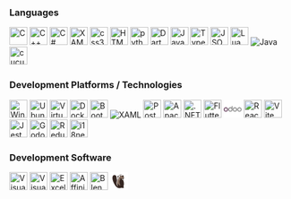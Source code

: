 <h3>Languages</h3>
<p float="left">
<img height="32" width="32" src="https://cdn.simpleicons.org/c" title="C"/> <img height="32" width="32" src="https://cdn.simpleicons.org/c++" title="C++" /> <img height="32" width="32" src="https://img.icons8.com/?size=100&id=3852&format=png&color=4cd459" title="C#"/> <img title="XAML" height="32" width="32" src="https://img.icons8.com/?size=100&id=4882&format=png&color=4cd459">  <img height="32" width="32" src="https://cdn.simpleicons.org/css3" title="css3" /> <img height="32" width="32" src="https://cdn.simpleicons.org/html5" title="HTML5" /> <img height="32" width="32" src="https://cdn.simpleicons.org/python" title="python"/> <img height="32" width="32" src="https://cdn.simpleicons.org/dart" title="Dart"/> <img height="32" width="32" src="https://cdn.simpleicons.org/javascript" title="JavaScript" /> <img height="32" width="32" src="https://cdn.simpleicons.org/typescript" title="TypeScript" /> <img height="32" width="32" src="https://cdn.simpleicons.org/json/grey" title="JSON"/> <img height="32" width="32" src="https://cdn.simpleicons.org/lua" title="Lua"/> <img src="https://cdn.jsdelivr.net/npm/programming-languages-logos/src/java/java.png" height="32" title="Java"/> <img height="32" width="32" src="https://cdn.simpleicons.org/cucumber" title="cucumber"/> 
</p>
<h3>Development Platforms / Technologies</h3>
<p float="left"> 
<img height="32" width="32" src="https://img.icons8.com/?size=100&id=TuXN3JNUBGOT&format=png&color=000000" title="Windows"/> <img height="32" width="32" src="https://cdn.simpleicons.org/ubuntu" title="Ubuntu"/> <img height="32" width="32" src="https://cdn.simpleicons.org/virtualbox" title="VirtualBox"/> <img height="32" width="32" src="https://cdn.simpleicons.org/docker" title="Docker"/> <img height="32" width="32" src="https://cdn.simpleicons.org/bootstrap" title="Bootstrap"/> <img title="XAML" height="32" src="https://img.icons8.com/?size=100&id=3764&format=png&color=4cd459">  <img height="32" width="32" src="https://cdn.simpleicons.org/postgresql" title="PostgreSQL"/> <img height="32" width="32" src="https://cdn.simpleicons.org/apache" title="Apache"/> <img height="32" width="32" src="https://cdn.simpleicons.org/.net" title=".NET"/> <img height="32" width="32" src="https://cdn.simpleicons.org/flutter" title="Flutter" /> <img height="32" width="32" src="./odoo_mainpage.png" title="odoo"/> <img height="32" width="32" src="https://cdn.simpleicons.org/react" title="React"/> <img height="32" width="32" src="https://cdn.simpleicons.org/vite" title="Vite"/> <img height="32" width="32" src="https://cdn.simpleicons.org/jest" title="Jest"/> <img height="32" width="32" src="https://cdn.simpleicons.org/godotengine" title="Godot"/> <img height="32" width="32" src="https://cdn.simpleicons.org/redux" title="Redux"/> <img height="32" width="32" src="https://cdn.simpleicons.org/i18next" title="i18next"/> 
</p>
</p>
<h3>Development Software</h3>
<p float="left">
<img height="32" width="32" src="https://img.icons8.com/?size=100&id=0OQR1FYCuA9f&format=png&color=000000" title="Visual Studio Code"/> <img height="32" width="32" src="https://img.icons8.com/?size=100&id=ezj3zaVtImPg&format=png&color=000000" title="Visual Studio 2019"/> <img height="32" width="32" src="https://img.icons8.com/?size=100&id=3748&format=png&color=4cd459" title="Excel (VBS)"/> <img height="32" width="32" src="https://cdn.simpleicons.org/affinity" title="Affinity Suite" /> <img height="32" width="32" src="https://cdn.simpleicons.org/blender" title="Blender"/> <img height="32" width="32" src="./beaver-head.png" title="DBeaver"/> 
</p>
